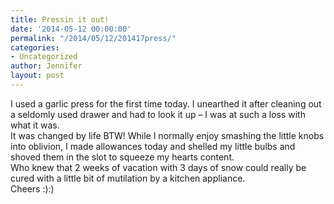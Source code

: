 ```yaml
---
title: Pressin it out!
date: '2014-05-12 00:00:00'
permalink: "/2014/05/12/201417press/"
categories:
- Uncategorized
author: Jennifer
layout: post
---
```


I used a garlic press for the first time today. I unearthed it after cleaning out a seldomly used drawer and had to look it up &#8211; I was at such a loss with what it was.   
It was changed by life BTW! While I normally enjoy smashing the little knobs into oblivion, I made allowances today and shelled my little bulbs and shoved them in the slot to squeeze my hearts content.   
Who knew that 2 weeks of vacation with 3 days of snow could really be cured with a little bit of mutilation by a kitchen appliance.   
Cheers :):)
